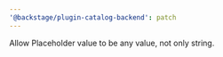 ```yaml
---
'@backstage/plugin-catalog-backend': patch
---
```


Allow Placeholder value to be any value, not only string.
